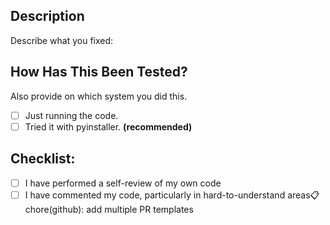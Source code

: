 ## Description

Describe what you fixed:

## How Has This Been Tested?
Also provide on which system you did this.

- [ ] Just running the code.
- [ ] Tried it with pyinstaller. **(recommended)**

## Checklist:
- [ ] I have performed a self-review of my own code
- [ ] I have commented my code, particularly in hard-to-understand areas📋 chore(github): add multiple PR templates
